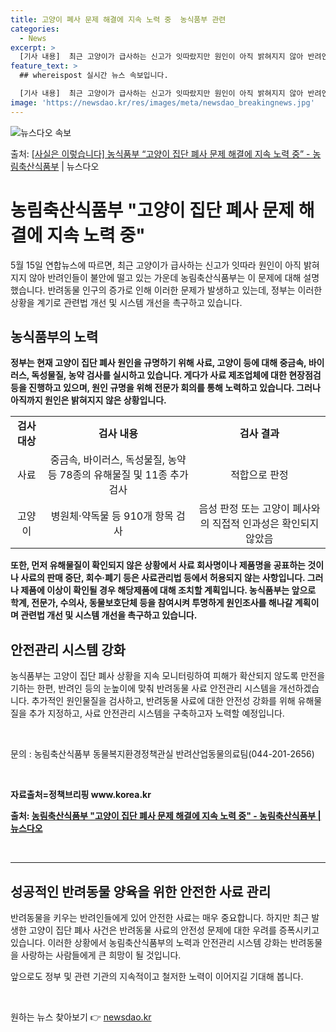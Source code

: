```yaml
---
title: 고양이 폐사 문제 해결에 지속 노력 중  농식품부 관련
categories:
  - News
excerpt: >
  [기사 내용]  최근 고양이가 급사하는 신고가 잇따랐지만 원인이 아직 밝혀지지 않아 반려인들이 불안에 떨고 …
feature_text: >
  ## whereispost 실시간 뉴스 속보입니다.

  [기사 내용]  최근 고양이가 급사하는 신고가 잇따랐지만 원인이 아직 밝혀지지 않아 반려인들이 불안에 떨고 …
image: 'https://newsdao.kr/res/images/meta/newsdao_breakingnews.jpg'
---
```


![뉴스다오 속보](https://newsdao.kr/res/images/meta/newsdao_breakingnews.jpg)

<p>출처: <a href="https://newsdao.kr/3841" rel="dofollow">[사실은 이렇습니다] 농식품부 “고양이 집단 폐사 문제 해결에 지속 노력 중” - 농림축산식품부</a> | 뉴스다오</p>

<h1>농림축산식품부 "고양이 집단 폐사 문제 해결에 지속 노력 중"</h1>
<p data-ke-size="size16">5월 15일 연합뉴스에 따르면, 최근 고양이가 급사하는 신고가 잇따라 원인이 아직 밝혀지지 않아 반려인들이 불안에 떨고 있는 가운데 농림축산식품부는 이 문제에 대해 설명했습니다. 반려동물 인구의 증가로 인해 이러한 문제가 발생하고 있는데, 정부는 이러한 상황을 계기로 관련법 개선 및 시스템 개선을 촉구하고 있습니다.</p>
<h2 data-ke-size="size26">농식품부의 노력</h2>
<p data-ke-size="size16"><b>정부는 현재 고양이 집단 폐사 원인을 규명하기 위해 사료, 고양이 등에 대해 중금속, 바이러스, 독성물질, 농약 검사를 실시하고 있습니다. 게다가 사료 제조업체에 대한 현장점검 등을 진행하고 있으며, 원인 규명을 위해 전문가 회의를 통해 노력하고 있습니다. 그러나 아직까지 원인은 밝혀지지 않은 상황입니다.</b></p>
<table width="624">
<tbody>
<tr>
<td style="text-align: center; height: 17px;"><b>검사 대상</b></td>
<td style="text-align: center; height: 17px;"><b>검사 내용</b></td>
<td style="text-align: center; height: 17px;"><b>검사 결과</b></td>
</tr>
<tr>
<td style="text-align: center; height: 17px;">사료</td>
<td style="text-align: center; height: 17px;">중금속, 바이러스, 독성물질, 농약 등 78종의 유해물질 및 11종 추가 검사</td>
<td style="text-align: center; height: 17px;">적합으로 판정</td>
</tr>
<tr>
<td style="text-align: center; height: 17px;">고양이</td>
<td style="text-align: center; height: 17px;">병원체·약독물 등 910개 항목 검사</td>
<td style="text-align: center; height: 17px;">음성 판정 또는 고양이 폐사와의 직접적 인과성은 확인되지 않았음</td>
</tr>
</tbody>
</table>
<p data-ke-size="size16"><b>또한, 먼저 유해물질이 확인되지 않은 상황에서 사료 회사명이나 제품명을 공표하는 것이나 사료의 판매 중단, 회수·폐기 등은 사료관리법 등에서 허용되지 않는 사항입니다. 그러나 제품에 이상이 확인될 경우 해당제품에 대해 조치할 계획입니다. 농식품부는 앞으로 학계, 전문가, 수의사, 동물보호단체 등을 참여시켜 투명하게 원인조사를 해나갈 계획이며 관련법 개선 및 시스템 개선을 촉구하고 있습니다.</b></p>
<h2 data-ke-size="size26">안전관리 시스템 강화</h2>
<p data-ke-size="size16">농식품부는 고양이 집단 폐사 상황을 지속 모니터링하여 피해가 확산되지 않도록 만전을 기하는 한편, 반려인 등의 눈높이에 맞춰 반려동물 사료 안전관리 시스템을 개선하겠습니다. 추가적인 원인물질을 검사하고, 반려동물 사료에 대한 안전성 강화를 위해 유해물질을 추가 지정하고, 사료 안전관리 시스템을 구축하고자 노력할 예정입니다.</p>
<p data-ke-size="size16">&nbsp;</p>
<p data-ke-size="size16">문의 : 농림축산식품부 동물복지환경정책관실 반려산업동물의료팀(044-201-2656)</p>
<p data-ke-size="size16">&nbsp;</p>
<p data-ke-size="size16"><b>자료출처=정책브리핑 www.korea.kr</b></p>
<p data-ke-size="size16"><b>출처: <a href="https://newsdao.kr/3841">농림축산식품부 "고양이 집단 폐사 문제 해결에 지속 노력 중" - 농림축산식품부 | 뉴스다오</a></b></p>
<p data-ke-size="size16">&nbsp;</p>
<hr>
<h2 data-ke-size="size26">성공적인 반려동물 양육을 위한 안전한 사료 관리</h2>
<p data-ke-size="size16">반려동물을 키우는 반려인들에게 있어 안전한 사료는 매우 중요합니다. 하지만 최근 발생한 고양이 집단 폐사 사건은 반려동물 사료의 안전성 문제에 대한 우려를 증폭시키고 있습니다. 이러한 상황에서 농림축산식품부의 노력과 안전관리 시스템 강화는 반려동물을 사랑하는 사람들에게 큰 희망이 될 것입니다.</p>
<p data-ke-size="size16">앞으로도 정부 및 관련 기관의 지속적이고 철저한 노력이 이어지길 기대해 봅니다.</p>
<p data-ke-size="size16">&nbsp;</p> 

원하는 뉴스 찾아보기 👉 <a href="https://newsdao.kr" rel="dofollow">newsdao.kr</a>


